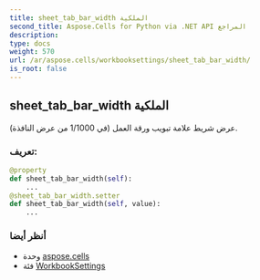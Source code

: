 ```yaml
---
title: sheet_tab_bar_width الملكية
second_title: Aspose.Cells for Python via .NET API المراجع
description:
type: docs
weight: 570
url: /ar/aspose.cells/workbooksettings/sheet_tab_bar_width/
is_root: false
---
```

##  sheet_tab_bar_width الملكية

عرض شريط علامة تبويب ورقة العمل (في 1/1000 من عرض النافذة).
###  تعريف:
```python
@property
def sheet_tab_bar_width(self):
    ...
@sheet_tab_bar_width.setter
def sheet_tab_bar_width(self, value):
    ...
```

###  أنظر أيضا
* وحدة [aspose.cells](../../)
* فئة [WorkbookSettings](/cells/python-net/ar/aspose.cells/workbooksettings)
